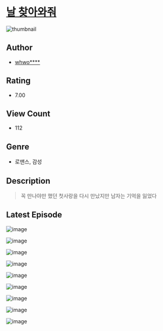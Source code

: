 # [날 찾아와줘](https://comic.naver.com/challenge/list?titleId=810367)
![thumbnail](https://image-comic.pstatic.net/user_contents_data/challenge_comic/2023/05/23/305290/upload_7365974080102019636_480x623.jpeg)

## Author
- [whwo****](https://comic.naver.com/artistTitle?id=305290)

## Rating
- 7.00

## View Count
- 112

## Genre
- 로맨스, 감성

## Description
> 꼭 만나야만 했던 첫사랑을 다시 만났지만 남자는 기억을 잃었다


## Latest Episode
![image](https://image-comic.pstatic.net/user_contents_data/challenge_comic/2023/05/23/305290/upload_4135204096291726392.jpeg)

![image](https://image-comic.pstatic.net/user_contents_data/challenge_comic/2023/05/23/305290/upload_7018124881450512481.jpeg)

![image](https://image-comic.pstatic.net/user_contents_data/challenge_comic/2023/05/23/305290/upload_7076896848018290995.jpeg)

![image](https://image-comic.pstatic.net/user_contents_data/challenge_comic/2023/05/23/305290/upload_7233169555189018937.jpeg)

![image](https://image-comic.pstatic.net/user_contents_data/challenge_comic/2023/05/23/305290/upload_3544668679603304294.jpeg)

![image](https://image-comic.pstatic.net/user_contents_data/challenge_comic/2023/05/23/305290/upload_3979319710032487474.jpeg)

![image](https://image-comic.pstatic.net/user_contents_data/challenge_comic/2023/05/23/305290/upload_7233170475150829108.jpeg)

![image](https://image-comic.pstatic.net/user_contents_data/challenge_comic/2023/05/23/305290/upload_7377240561053546598.jpeg)

![image](https://image-comic.pstatic.net/user_contents_data/challenge_comic/2023/05/23/305290/upload_7221068335350428465.jpeg)

